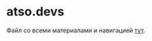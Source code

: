 # atso.devs

Файл со всеми материалами и навигацией [тут](https://github.com/atso-devs/.github/blob/main/profile/README.md).